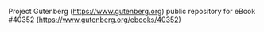 Project Gutenberg (https://www.gutenberg.org) public repository for eBook #40352 (https://www.gutenberg.org/ebooks/40352)
